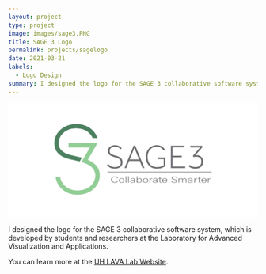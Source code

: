 ```yaml
---
layout: project
type: project
image: images/sage3.PNG
title: SAGE 3 Logo
permalink: projects/sagelogo
date: 2021-03-21
labels:
  - Logo Design
summary: I designed the logo for the SAGE 3 collaborative software system.
---
```


<img class="ui huge image" src="../images/S3.JPG">

I designed the logo for the SAGE 3 collaborative software system, which is developed by students and researchers at the Laboratory for Advanced Visualization and Applications.

You can learn more at the [UH LAVA Lab Website](https://sage3.sagecommons.org/).
